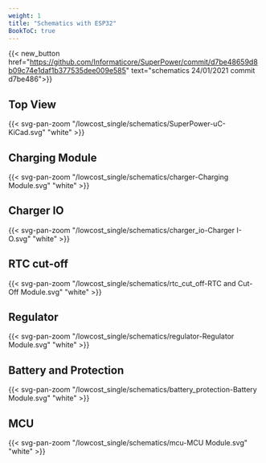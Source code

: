 ```yaml
---
weight: 1
title: "Schematics with ESP32"
BookToC: true
---
```

{{< new_button href="https://github.com/Informaticore/SuperPower/commit/d7be48659d8b09c74e1daf1b377535dee009e585" text="schematics 24/01/2021 commit d7be486">}}

## Top View

{{< svg-pan-zoom "/lowcost_single/schematics/SuperPower-uC-KiCad.svg" "white" >}}


## Charging Module
{{< svg-pan-zoom "/lowcost_single/schematics/charger-Charging Module.svg" "white" >}}

## Charger IO
{{< svg-pan-zoom "/lowcost_single/schematics/charger_io-Charger I-O.svg" "white" >}}

## RTC cut-off
{{< svg-pan-zoom "/lowcost_single/schematics/rtc_cut_off-RTC and Cut-Off Module.svg" "white" >}}

## Regulator
{{< svg-pan-zoom "/lowcost_single/schematics/regulator-Regulator Module.svg" "white" >}}

## Battery and Protection
{{< svg-pan-zoom "/lowcost_single/schematics/battery_protection-Battery Module.svg" "white" >}}

## MCU
{{< svg-pan-zoom "/lowcost_single/schematics/mcu-MCU Module.svg" "white" >}}

